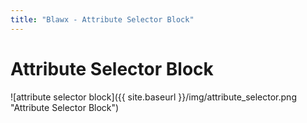 ```yaml
---
title: "Blawx - Attribute Selector Block"
---
```

# Attribute Selector Block
![attribute selector block]({{ site.baseurl }}/img/attribute_selector.png "Attribute Selector Block")